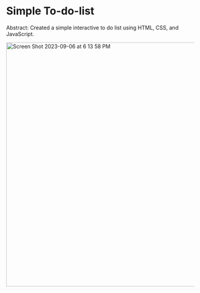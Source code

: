 # Simple To-do-list

Abstract:
Created a simple interactive to do list using HTML, CSS, and JavaScript.


<img width="652" alt="Screen Shot 2023-09-06 at 6 13 58 PM" src="https://github.com/AJsimplydevelops/To-do-list/assets/78631693/c4f19006-6a57-4039-8bb8-840abc08d4a0">
